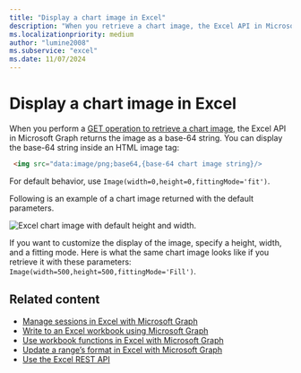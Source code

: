 ```yaml
---
title: "Display a chart image in Excel"
description: "When you retrieve a chart image, the Excel API in Microsoft Graph returns the image as a base-64 string that you can display inside an HTML image tag."
ms.localizationpriority: medium
author: "lumine2008"
ms.subservice: "excel"
ms.date: 11/07/2024
---
```


# Display a chart image in Excel

When you perform a [GET operation to retrieve a chart image](/graph/api/chart-image), the Excel API in Microsoft Graph returns the image as a base-64 string. You can display the base-64 string inside an HTML image tag:

```html
 <img src="data:image/png;base64,{base-64 chart image string}/>
```

For default behavior, use `Image(width=0,height=0,fittingMode='fit')`.

Following is an example of a chart image returned with the default parameters.

![Excel chart image with default height and width.](https://cdn.graph.office.net/prod/GraphDocuments/en-us/concepts/images/GetChart-default.png)

If you want to customize the display of the image, specify a height, width, and a fitting mode. Here is what the same chart image looks like if you retrieve it with these parameters: `Image(width=500,height=500,fittingMode='Fill')`.

## Related content

* [Manage sessions in Excel with Microsoft Graph](excel-manage-sessions.md)
* [Write to an Excel workbook using Microsoft Graph](excel-write-to-workbook.md)
* [Use workbook functions in Excel with Microsoft Graph](excel-use-functions.md)
* [Update a range’s format in Excel with Microsoft Graph](excel-update-range-format.md)
* [Use the Excel REST API](/graph/api/resources/excel)
